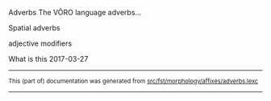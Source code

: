 Adverbs 
The VÕRO language adverbs...

Spatial adverbs

adjective modifiers

What is this 2017-03-27

* * *

<small>This (part of) documentation was generated from [src/fst/morphology/affixes/adverbs.lexc](https://github.com/giellalt/lang-vro/blob/main/src/fst/morphology/affixes/adverbs.lexc)</small>

---

